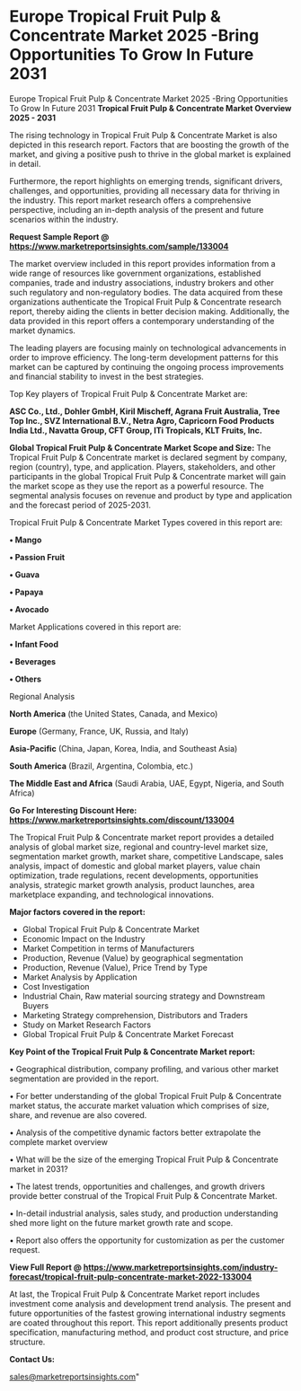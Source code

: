 # Europe Tropical Fruit Pulp & Concentrate Market 2025 -Bring Opportunities To Grow In Future 2031
Europe Tropical Fruit Pulp & Concentrate Market 2025 -Bring Opportunities To Grow In Future 2031
<Strong> Tropical Fruit Pulp & Concentrate Market Overview 2025 - 2031</strong>

The rising technology in Tropical Fruit Pulp & Concentrate Market is also depicted in this research report. Factors that are boosting the growth of the market, and giving a positive push to thrive in the global market is explained in detail.

Furthermore, the report highlights on emerging trends, significant drivers, challenges, and opportunities, providing all necessary data for thriving in the industry. This report market research offers a comprehensive perspective, including an in-depth analysis of the present and future scenarios within the industry.

<strong>Request Sample Report @ <a href=https://www.marketreportsinsights.com/sample/133004>https://www.marketreportsinsights.com/sample/133004</a></strong>

The market overview included in this report provides information from a wide range of resources like government organizations, established companies, trade and industry associations, industry brokers and other such regulatory and non-regulatory bodies. The data acquired from these organizations authenticate the Tropical Fruit Pulp & Concentrate research report, thereby aiding the clients in better decision making. Additionally, the data provided in this report offers a contemporary understanding of the market dynamics.

The leading players are focusing mainly on technological advancements in order to improve efficiency. The long-term development patterns for this market can be captured by continuing the ongoing process improvements and financial stability to invest in the best strategies.

Top Key players of Tropical Fruit Pulp & Concentrate Market are:

<strong>ASC Co., Ltd., Dohler GmbH, Kiril Mischeff, Agrana Fruit Australia, Tree Top Inc., SVZ International B.V., Netra Agro, Capricorn Food Products India Ltd., Navatta Group, CFT Group, ITi Tropicals, KLT Fruits, Inc.</strong>

<strong><b>Global Tropical Fruit Pulp & Concentrate Market Scope and Size:</b></strong>
The Tropical Fruit Pulp & Concentrate market is declared segment by company, region (country), type, and application. Players, stakeholders, and other participants in the global Tropical Fruit Pulp & Concentrate market will gain the market scope as they use the report as a powerful resource. The segmental analysis focuses on revenue and product by type and application and the forecast period of 2025-2031.

Tropical Fruit Pulp & Concentrate Market Types covered in this report are:

<strong>• Mango

• Passion Fruit

• Guava

• Papaya

• Avocado</strong>

Market Applications covered in this report are:

<strong>• Infant Food

• Beverages

• Others</strong> 

Regional Analysis

<strong>North America</strong> (the United States, Canada, and Mexico)

<strong>Europe</strong> (Germany, France, UK, Russia, and Italy)

<strong>Asia-Pacific</strong> (China, Japan, Korea, India, and Southeast Asia)

<strong>South America</strong> (Brazil, Argentina, Colombia, etc.)

<strong>The Middle East and Africa</strong> (Saudi Arabia, UAE, Egypt, Nigeria, and South Africa)

<strong>Go For Interesting Discount Here: <a href=https://www.marketreportsinsights.com/discount/133004>https://www.marketreportsinsights.com/discount/133004</a></strong>

The Tropical Fruit Pulp & Concentrate market report provides a detailed analysis of global market size, regional and country-level market size, segmentation market growth, market share, competitive Landscape, sales analysis, impact of domestic and global market players, value chain optimization, trade regulations, recent developments, opportunities analysis, strategic market growth analysis, product launches, area marketplace expanding, and technological innovations.

<strong><b>Major factors covered in the report:</b></strong>
<ul>
  <li>Global Tropical Fruit Pulp & Concentrate Market </li>
  <li>Economic Impact on the Industry</li>
  <li>Market Competition in terms of Manufacturers</li>
  <li>Production, Revenue (Value) by geographical segmentation</li>
  <li>Production, Revenue (Value), Price Trend by Type</li>
  <li>Market Analysis by Application</li>
  <li>Cost Investigation</li>
  <li>Industrial Chain, Raw material sourcing strategy and Downstream Buyers</li>
  <li>Marketing Strategy comprehension, Distributors and Traders</li>
  <li>Study on Market Research Factors</li>
  <li>Global Tropical Fruit Pulp & Concentrate Market Forecast</li>
</ul>

<strong><b>Key Point of the Tropical Fruit Pulp & Concentrate Market report:</b></strong>

• Geographical distribution, company profiling, and various other market segmentation are provided in the report.

• For better understanding of the global Tropical Fruit Pulp & Concentrate market status, the accurate market valuation which comprises of size, share, and revenue are also covered.

• Analysis of the competitive dynamic factors better extrapolate the complete market overview

• What will be the size of the emerging Tropical Fruit Pulp & Concentrate market in 2031?

• The latest trends, opportunities and challenges, and growth drivers provide better construal of the Tropical Fruit Pulp & Concentrate Market.

• In-detail industrial analysis, sales study, and production understanding shed more light on the future market growth rate and scope.

• Report also offers the opportunity for customization as per the customer request.

<strong><b>View Full Report @ <a href=https://www.marketreportsinsights.com/industry-forecast/tropical-fruit-pulp-concentrate-market-2022-133004>https://www.marketreportsinsights.com/industry-forecast/tropical-fruit-pulp-concentrate-market-2022-133004</a></b></strong>


At last, the Tropical Fruit Pulp & Concentrate Market report includes investment come analysis and development trend analysis. The present and future opportunities of the fastest growing international industry segments are coated throughout this report. This report additionally presents product specification, manufacturing method, and product cost structure, and price structure.

<strong>Contact Us:</strong>

sales@marketreportsinsights.com"
